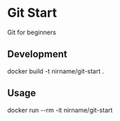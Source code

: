 # Git Start

Git for beginners

## Development

docker build -t nirname/git-start .

## Usage

docker run --rm -it nirname/git-start
